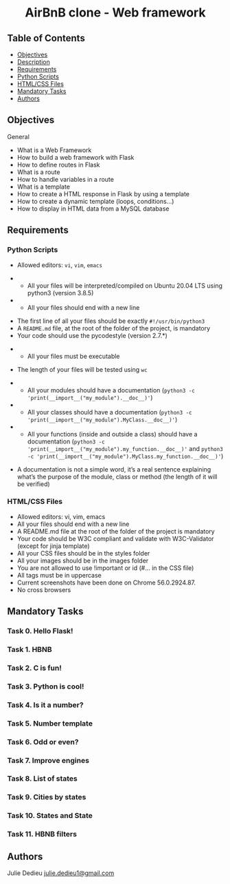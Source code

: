 # <p align="center">AirBnB clone - Web framework</p>

## Table of Contents

- [Objectives](#objectives)
- [Description](#Descritpion)
- [Requirements](#requirements)
- [Python Scripts](#Python-Scripts)
- [HTML/CSS Files](#HTML/CSS_Files)
- [Mandatory Tasks](#Mandatory-Tasks)
- [Authors](#Authors)

## Objectives

General

* What is a Web Framework
* How to build a web framework with Flask
* How to define routes in Flask
* What is a route
* How to handle variables in a route
* What is a template
* How to create a HTML response in Flask by using a template
* How to create a dynamic template (loops, conditions…)
* How to display in HTML data from a MySQL database

## Requirements

### Python Scripts

- Allowed editors: `vi`, `vim`, `emacs`
* - All your files will be interpreted/compiled on Ubuntu 20.04 LTS using python3 (version 3.8.5)
* - All your files should end with a new line
- The first line of all your files should be exactly `#!/usr/bin/python3`
- A `README.md` file, at the root of the folder of the project, is mandatory
- Your code should use the pycodestyle (version 2.7.*)
* - All your files must be executable
- The length of your files will be tested using `wc`
* - All your modules should have a documentation (`python3 -c 'print(__import__("my_module").__doc__)'`)
* - All your classes should have a documentation (`python3 -c 'print(__import__("my_module").MyClass.__doc__)'`)
* - All your functions (inside and outside a class) should have a documentation (`python3 -c 'print(__import__("my_module").my_function.__doc__)'` and `python3 -c 'print(__import__("my_module").MyClass.my_function.__doc__)'`)
- A documentation is not a simple word, it’s a real sentence explaining what’s the purpose of the module, class or method (the length of it will be verified)

### HTML/CSS Files

* Allowed editors: vi, vim, emacs
* All your files should end with a new line
* A README.md file at the root of the folder of the project is mandatory
* Your code should be W3C compliant and validate with W3C-Validator (except for jinja template)
* All your CSS files should be in the styles folder
* All your images should be in the images folder
* You are not allowed to use !important or id (#... in the CSS file)
* All tags must be in uppercase
* Current screenshots have been done on Chrome 56.0.2924.87.
* No cross browsers

## Mandatory Tasks

### Task 0. Hello Flask!

### Task 1. HBNB

### Task 2. C is fun!

### Task 3. Python is cool!

### Task 4. Is it a number?

### Task 5. Number template

### Task 6. Odd or even?

### Task 7. Improve engines

### Task 8. List of states

### Task 9. Cities by states

### Task 10. States and State

### Task 11. HBNB filters 

## Authors

Julie Dedieu <julie.dedieu1@gmail.com>  

